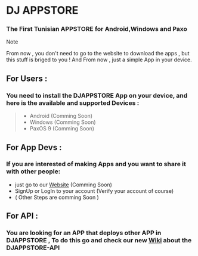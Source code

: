 # DJ APPSTORE
### The First Tunisian APPSTORE for Android,Windows and Paxo

> [!NOTE]
> From now , you don't need to go to the website to download the apps , but this stuff is briged to you !
> And From now , just a simple App in your device.

## For Users :
### You need to install the DJAPPSTORE App on your device, and here is the available and supported Devices :

> - Android (Comming Soon)
> - Windows (Comming Soon)
> - PaxOS 9 (Comming Soon)

## For App Devs :
### If you are interested of making Apps and you want to share it with other people:

- just go to our [Website](http://appstore.djstudio.work.gd/deploy) (Comming Soon)
- SignUp or LogIn to your account (Verify your account of course)
- ( Other Steps are comming Soon )

## For API :
### You are looking for an APP that deploys other APP in DJAPPSTORE , To do this go and check our new [Wiki](https://github.com/djopro-studios/DJ-APPSTORE/wiki) about the DJAPPSTORE-API
